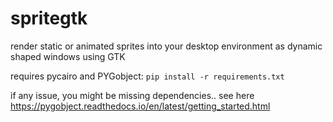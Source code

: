 # spritegtk
render static or animated sprites into your desktop environment as dynamic shaped windows using GTK


requires pycairo and PYGobject:
`pip install -r requirements.txt`


if any issue, you might be missing dependencies.. see here
https://pygobject.readthedocs.io/en/latest/getting_started.html 
